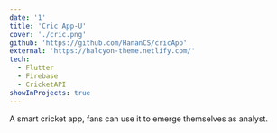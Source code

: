 ```yaml
---
date: '1'
title: 'Cric App-U'
cover: './cric.png'
github: 'https://github.com/HananCS/cricApp'
external: 'https://halcyon-theme.netlify.com/'
tech:
  - Flutter
  - Firebase
  - CricketAPI
showInProjects: true
---
```


A smart cricket app, fans can use it to emerge themselves as analyst.
